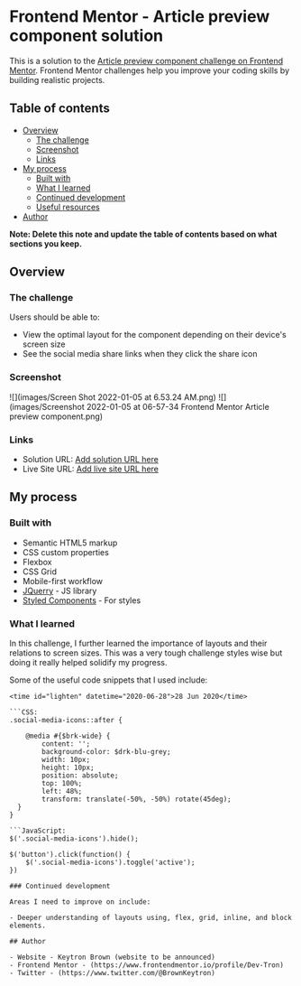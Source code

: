 # Frontend Mentor - Article preview component solution

This is a solution to the [Article preview component challenge on Frontend Mentor](https://www.frontendmentor.io/challenges/article-preview-component-dYBN_pYFT). Frontend Mentor challenges help you improve your coding skills by building realistic projects. 

## Table of contents

- [Overview](#overview)
  - [The challenge](#the-challenge)
  - [Screenshot](#screenshot)
  - [Links](#links)
- [My process](#my-process)
  - [Built with](#built-with)
  - [What I learned](#what-i-learned)
  - [Continued development](#continued-development)
  - [Useful resources](#useful-resources)
- [Author](#author)

**Note: Delete this note and update the table of contents based on what sections you keep.**

## Overview

### The challenge

Users should be able to:

- View the optimal layout for the component depending on their device's screen size
- See the social media share links when they click the share icon

### Screenshot

![](images/Screen Shot 2022-01-05 at 6.53.24 AM.png)
![](images/Screenshot 2022-01-05 at 06-57-34 Frontend Mentor Article preview component.png)

### Links

- Solution URL: [Add solution URL here](https://your-solution-url.com)
- Live Site URL: [Add live site URL here](https://your-live-site-url.com)

## My process

### Built with

- Semantic HTML5 markup
- CSS custom properties
- Flexbox
- CSS Grid
- Mobile-first workflow
- [JQuerry](https://jquery.com/) - JS library
- [Styled Components](https://styled-components.com/) - For styles

### What I learned

In this challenge, I further learned the importance of layouts and their relations to screen sizes. This was a very tough challenge styles wise but doing it really helped solidify my progress.

Some of the useful code snippets that I used include:

```HTML:
<time id="lighten" datetime="2020-06-28">28 Jun 2020</time>

```CSS:
.social-media-icons::after {
    
    @media #{$brk-wide} {    
        content: '';
        background-color: $drk-blu-grey;
        width: 10px;
        height: 10px;
        position: absolute;
        top: 100%;
        left: 48%;
        transform: translate(-50%, -50%) rotate(45deg);
  }
}

```JavaScript:
$('.social-media-icons').hide();

$('button').click(function() {
    $('.social-media-icons').toggle('active');
})

### Continued development

Areas I need to improve on include:

- Deeper understanding of layouts using, flex, grid, inline, and block elements.

## Author

- Website - Keytron Brown (website to be announced)
- Frontend Mentor - (https://www.frontendmentor.io/profile/Dev-Tron)
- Twitter - (https://www.twitter.com/@BrownKeytron)